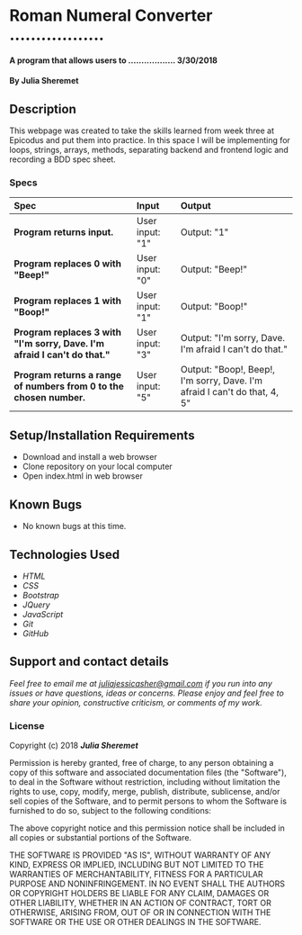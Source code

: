 # Roman Numeral Converter ..................

#### A program that allows users to .................. 3/30/2018

#### By **Julia Sheremet**

## Description

This webpage was created to take the skills learned from week three at Epicodus and put them into practice. In this space I will be implementing for loops, strings, arrays, methods, separating backend and frontend logic and recording a BDD spec sheet.


### Specs
| Spec | Input | Output |
| :-------------     | :------------- | :------------- |
| **Program returns input.** | User input: "1" | Output: "1"|
| **Program replaces 0 with "Beep!"** | User input: "0" | Output: "Beep!" |
| **Program replaces 1 with "Boop!"** | User input: "1" | Output: "Boop!" |
| **Program replaces 3 with "I'm sorry, Dave. I'm afraid I can't do that."** | User input: "3" | Output: "I'm sorry, Dave. I'm afraid I can't do that." |
| **Program returns a range of numbers from 0 to the chosen number.** | User input: "5" | Output: "Boop!, Beep!, I'm sorry, Dave. I'm afraid I can't do that, 4, 5" |





## Setup/Installation Requirements

* Download and install a web browser
* Clone repository on your local computer
* Open index.html in web browser

## Known Bugs
* No known bugs at this time.

## Technologies Used
* _HTML_
* _CSS_
* _Bootstrap_
* _JQuery_
* _JavaScript_
* _Git_
* _GitHub_

## Support and contact details

_Feel free to email me at [juliajessicasher@gmail.com](mailto:juliajessicasher@gmail.com) if you run into any issues or have questions, ideas or concerns. Please enjoy and feel free to share your opinion, constructive criticism, or comments of my work._

### License

Copyright (c) 2018 ****_Julia Sheremet_****

Permission is hereby granted, free of charge, to any person obtaining a copy of this software and associated documentation files (the "Software"), to deal in the Software without restriction, including without limitation the rights to use, copy, modify, merge, publish, distribute, sublicense, and/or sell copies of the Software, and to permit persons to whom the Software is furnished to do so, subject to the following conditions:

The above copyright notice and this permission notice shall be included in all copies or substantial portions of the Software.

THE SOFTWARE IS PROVIDED "AS IS", WITHOUT WARRANTY OF ANY KIND, EXPRESS OR IMPLIED, INCLUDING BUT NOT LIMITED TO THE WARRANTIES OF MERCHANTABILITY, FITNESS FOR A PARTICULAR PURPOSE AND NONINFRINGEMENT. IN NO EVENT SHALL THE AUTHORS OR COPYRIGHT HOLDERS BE LIABLE FOR ANY CLAIM, DAMAGES OR OTHER LIABILITY, WHETHER IN AN ACTION OF CONTRACT, TORT OR OTHERWISE, ARISING FROM, OUT OF OR IN CONNECTION WITH THE SOFTWARE OR THE USE OR OTHER DEALINGS IN THE SOFTWARE.

